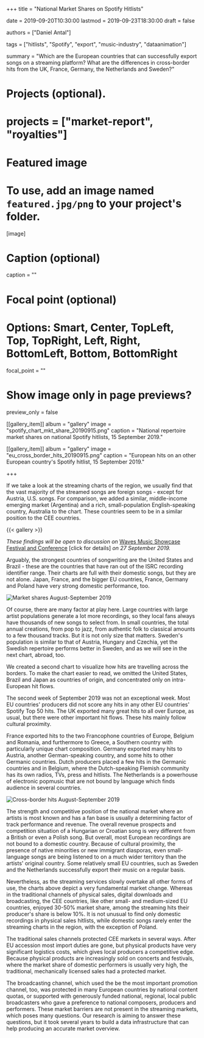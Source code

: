 +++
title = "National Market Shares on Spotify Hitlists"

date = 2019-09-20T10:30:00
lastmod = 2019-09-23T18:30:00
draft = false

authors = ["Daniel Antal"]

tags = ["hitlists", "Spotify", "export", "music-industry", "dataanimation"]

summary = "Which are the European countries that can successfully export songs on a streaming platform? What are the differences in cross-border hits from the UK, France, Germany, the Netherlands and Sweden?"

# Projects (optional).
# projects = ["market-report", "royalties"]

# Featured image
# To use, add an image named `featured.jpg/png` to your project's folder. 
[image]
  # Caption (optional)
  caption = ""

  # Focal point (optional)
  # Options: Smart, Center, TopLeft, Top, TopRight, Left, Right, BottomLeft, Bottom, BottomRight
  focal_point = ""

  # Show image only in page previews?
  preview_only = false

[[gallery_item]]
album = "gallery"
image = "spotify_chart_mkt_share_20190915.png"
caption = "National repertoire market shares on national Spotify hitlists, 15 September 2019."

[[gallery_item]]
album = "gallery"
image = "eu_cross_border_hits_20190915.png"
caption = "European hits on an other European country's Spotify hitlist, 15 September 2019."




+++

If we take a look at the streaming charts of the region, we usually find that the vast majority of the streamed songs are foreign songs - except for Austria, U.S. songs.  For comparison, we added a similar, middle-income emerging market (Argentina) and a rich, small-population English-speaking country, Australia to the chart. These countries seem to be in a similar position to the CEE countries.


{{< gallery >}} 

_These findings will be open to discussion on_ [Waves Music Showcase Festival and Conference](https://danielantal.eu/talk/waves_2019/) [click for details] _on 27 September 2019._

Arguably, the strongest countries of songwriting are the United States and Brazil - these are the countries that have ran out of the ISRC recording identifier range. Their charts are full with their domestic songs, but they are not alone.  Japan, France, and the bigger EU countries, France, Germany and Poland have very strong domestic performance, too.

![Market shares August-September 2019](/img/dataanimation/domestic_market_share_animation.gif)

Of course, there are many factor at play here. Large countries with large artist populations generate a lot more recordings, so they local fans always have thousands of new songs to select from.  In small countries, the total annual creations, from pop to jazz, from authentic folk to classical amounts to a few thousand tracks. But it is not only size that matters.  Sweden's population is similar to that of Austria, Hungary and Czechia, yet the Swedish repertoire performs better in Sweden, and as we will see in the next chart, abroad, too.

We created a second chart to visualize how hits are travelling across the borders. To make the chart easier to read, we omitted the United States, Brazil and Japan as countries of origin, and concentrated only on intra-European hit flows.

The second week of September 2019 was not an exceptional week. Most EU countries' producers did not score any hits in any other EU countries' Spotify Top 50 hits.  The UK exported many great hits to all over Europe, as usual, but there were other important hit flows. These hits mainly follow cultural proximity.

France exported hits to the two Francophone countries of Europe, Belgium and Romania, and furthermore to Greece, a Southern country with particularly unique chart composition. Germany exported many hits to Austria, another German-speaking country, and some hits to other Germanic countries. Dutch producers placed a few hits in the Germanic countries and in Belgium, where the Dutch-speaking Flemish community has its own radios, TVs, press and hitlists. The Netherlands is a powerhouse of electronic popmusic that are not bound by language which finds audience in several countries.

![Cross-border hits August-September 2019](/img/dataanimation/cross_border_plot-animation.gif)

The strength and competitive position of the national market where an artists is most known and has a fan base is usually a determining factor of track performance and revenue.  The overall revenue prospects and competition situation of a Hungarian or Croatian song is very different from a British or even a Polish song.  But overall, most European recordings are not bound to a domestic country. Because of cultural proximity, the presence of native minorities or new immigrant diasporas, even small-language songs are being listened to on a much wider territory than the artists' original country. Some relatively small EU countries, such as Sweden and the Netherlands successfully export their music on a regular basis.

Nevertheless, as the streaming services slowly overtake all other forms of use, the charts above depict a very fundamental market change.  Whereas in the traditional channels of physical sales, digital downloads and broadcasting, the CEE countries, like other small- and medium-sized EU countries, enjoyed 30-50% market share, among the streaming hits their producer's share is below 10%. It is not unusual to find only domestic recordings in physical sales hitlists, while domestic songs rarely enter the streaming charts in the region, with the exception of Poland.

The traditional sales channels protected CEE markets in several ways.  After EU accession most import duties are gone, but physical products have very significant logistics costs, which gives local producers a competitive edge.  Because physical products are increasingly sold on concerts and festivals, where the market share of domestic performers is usually very high, the traditional, mechanically licensed sales had a protected market.

The broadcasting channel, which used the be the most important promotion channel, too, was protected in many European countries by national content quotas, or supported with generously funded national, regional, local public broadcasters who gave a preference to national composers, producers and performers. These market barriers are not present in the streaming markets, which poses many questions. Our research is aiming to answer these questions, but it took several years to build a data infrastructure that can help producing an accurate market overview.

